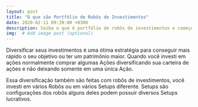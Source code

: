 ```yaml
---
layout: post
title: "O que são Portfólio de Robôs de Investimentos"
date: 2020-02-11 09:39:00 +0300
description: Saiba o que é portfólio de robôs de investimentos e começe a entrar nesse muito lucrativo.  
img:  # Add image post (optional)
---
```


Diversificar seus investimentos é uma ótima estratégia para conseguir mais rápido o seu objetivo ou ter um patrimônio maior. Quando você investi em ações normalmente comprar algumas Ações diversificando sua carteira de ações e não deixando somente em uma única Ação.

Essa diversificação também são feitas com robôs de investimentos, você investi em vários Robôs ou em vários Setups diferente. Setups são configurações dos robôs alguns deles podem possuir diversos Setups lucrativos.
